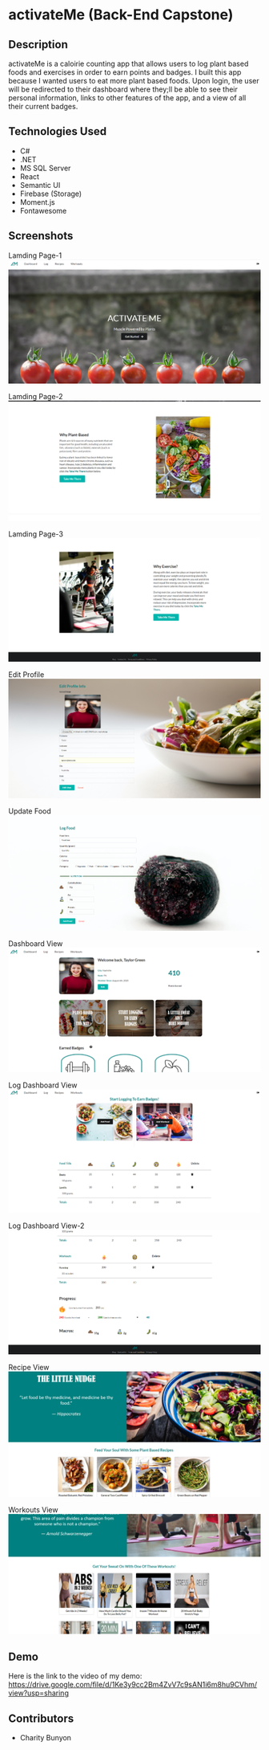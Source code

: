# activateMe (Back-End Capstone)

## Description
activateMe is a caloirie counting app that allows users to log plant based foods and exercises in order to earn points and badges. I built this app because I wanted users to eat more plant based foods. Upon login, the user will be redirected to their dashboard where they;ll be able to see their personal information, links to other features of the app, and a view of all their current badges.

## Technologies Used

* C#
* .NET
* MS SQL Server
* React
* Semantic UI
* Firebase (Storage)
* Moment.js
* Fontawesome


## Screenshots

Lamding Page-1
![on load](https://raw.githubusercontent.com/CharityBunyon/activateMe/screenshots/activateme.ui/src/assets/1.PNG)

Lamding Page-2
![on load](https://raw.githubusercontent.com/CharityBunyon/activateMe/screenshots/activateme.ui/src/assets/2.PNG)

Lamding Page-3
![on load](https://raw.githubusercontent.com/CharityBunyon/activateMe/screenshots/activateme.ui/src/assets/3.PNG)

Edit Profile
![profile](https://raw.githubusercontent.com/CharityBunyon/activateMe/screenshots/activateme.ui/src/assets/4.PNG)

Update Food
![food log](https://raw.githubusercontent.com/CharityBunyon/activateMe/master/activateme.ui/src/assets/10.PNG)

Dashboard View
![dashboard](https://raw.githubusercontent.com/CharityBunyon/activateMe/screenshots/activateme.ui/src/assets/5.PNG)

Log Dashboard View
![dashboard](https://raw.githubusercontent.com/CharityBunyon/activateMe/screenshots/activateme.ui/src/assets/6.PNG)

Log Dashboard View-2
![dashboard](https://raw.githubusercontent.com/CharityBunyon/activateMe/screenshots/activateme.ui/src/assets/7.PNG)

Recipe View
![recipe](https://raw.githubusercontent.com/CharityBunyon/activateMe/screenshots/activateme.ui/src/assets/8.PNG)

Workouts View
![workouts](https://raw.githubusercontent.com/CharityBunyon/activateMe/screenshots/activateme.ui/src/assets/9.PNG)


## Demo

Here is the link to the video of my demo: https://drive.google.com/file/d/1Ke3y9cc2Bm4ZvV7c9sAN1i6m8hu9CVhm/view?usp=sharing

## Contributors

* Charity Bunyon

